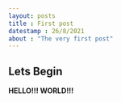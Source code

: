 ```yaml
---
layout: posts
title : First post
datestamp : 26/8/2021
about : "The very first post"
---
```


## Lets Begin

**HELLO!!! WORLD!!!**
